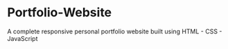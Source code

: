 # Portfolio-Website

A complete responsive personal portfolio website built using HTML - CSS - JavaScript

